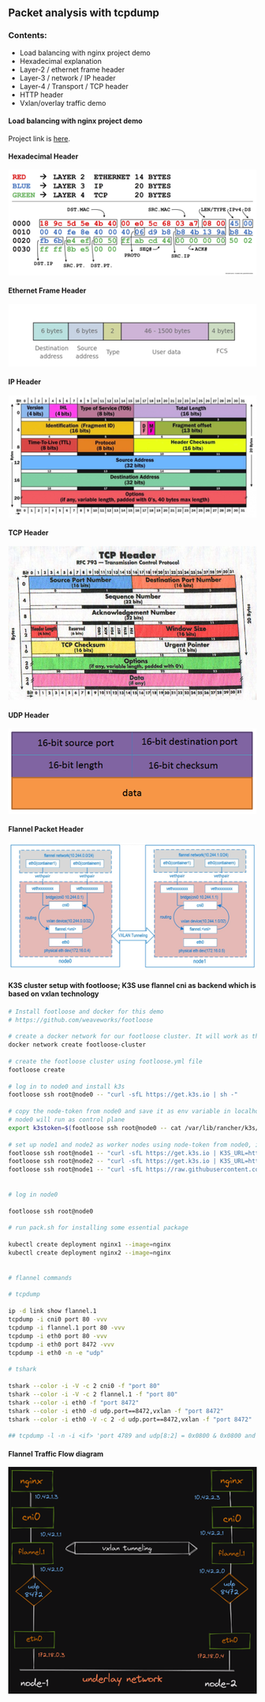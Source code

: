 ## Packet analysis with tcpdump

### Contents:
- Load balancing with nginx project demo
- Hexadecimal explanation
- Layer-2 / ethernet frame header 
- Layer-3 / network / IP header
- Layer-4 / Transport / TCP header
- HTTP header
- Vxlan/overlay traffic demo

#### Load balancing with nginx project demo
Project link is [here](https://github.com/faayam/load_balancing_nginx_docker). 

#### Hexadecimal Header
![Project Diagram](https://github.com/faayam/packet-analysis/blob/main/hexadecimal-header.png)

#### Ethernet Frame Header
![Project Diagram](https://github.com/faayam/packet-analysis/blob/main/ethernet-header.jpeg)

#### IP Header
![Project Diagram](https://github.com/faayam/packet-analysis/blob/main/ip-header.png)

#### TCP Header
![Project Diagram](https://github.com/faayam/packet-analysis/blob/main/tcp-header.jpg)

#### UDP Header
![Project Diagram](https://github.com/faayam/packet-analysis/blob/main/udp-header.png)


#### Flannel Packet Header
![Project Diagram](https://github.com/faayam/packet-analysis/blob/main/flannel/flannel.jpg)


#### K3S cluster setup with footloose; K3S use flannel cni as backend which is based on vxlan technology

```bash
# Install footloose and docker for this demo
# https://github.com/weaveworks/footloose

# create a docker network for our footloose cluster. It will work as the switch between nodes
docker network create footloose-cluster

# create the footloose cluster using footloose.yml file
footloose create

# log in to node0 and install k3s
footloose ssh root@node0 -- "curl -sfL https://get.k3s.io | sh -"

# copy the node-token from node0 and save it as env variable in localhost
# node0 will run as control plane
export k3stoken=$(footloose ssh root@node0 -- cat /var/lib/rancher/k3s/server/node-token)

# set up node1 and node2 as worker nodes using node-token from node0, it will connect worker nodes to master node
footloose ssh root@node1 -- "curl -sfL https://get.k3s.io | K3S_URL=https://node0:6443 K3S_TOKEN=$k3stoken sh - "
footloose ssh root@node2 -- "curl -sfL https://get.k3s.io | K3S_URL=https://node0:6443 K3S_TOKEN=$k3stoken sh - "
footloose ssh root@node1 -- "curl -sfL https://raw.githubusercontent.com/faayam/packet-analysis-tcpdump/main/flannel/install-packages.sh?token=GHSAT0AAAAAABRAVOO2EVNNBPO6SYG7YI52YQXP4HQ | sh -"


# log in node0

footloose ssh root@node0

# run pack.sh for installing some essential package

kubectl create deployment nginx1 --image=nginx
kubectl create deployment nginx2 --image=nginx


# flannel commands

# tcpdump

ip -d link show flannel.1
tcpdump -i cni0 port 80 -vvv
tcpdump -i flannel.1 port 80 -vvv
tcpdump -i eth0 port 80 -vvv
tcpdump -i eth0 port 8472 -vvv
tcpdump -i eth0 -n -e "udp"

# tshark

tshark --color -i -V -c 2 cni0 -f "port 80"
tshark --color -i -V -c 2 flannel.1 -f "port 80"
tshark --color -i eth0 -f "port 8472"
tshark --color -i eth0 -d udp.port==8472,vxlan -f "port 8472"
tshark --color -i eth0 -V -c 2 -d udp.port==8472,vxlan -f "port 8472"

## tcpdump -l -n -i <if> 'port 4789 and udp[8:2] = 0x0800 & 0x0800 and udp[11:4] = <vni> & 0x00FFFFFF'


```

#### Flannel Traffic Flow diagram
![Project Diagram](https://github.com/faayam/packet-analysis/blob/main/flannel/flannel-traffic-flow.png)